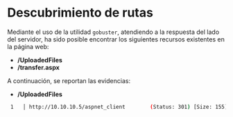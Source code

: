 # Descubrimiento de rutas

Mediante el uso de la utilidad `gobuster`, atendiendo a la respuesta del lado del servidor, ha sido posible encontrar los siguientes recursos existentes en la página web:

* **/UploadedFiles**
* **/transfer.aspx**

A continuación, se reportan las evidencias:

* **/UploadedFiles**

```bash
 1   │ http://10.10.10.5/aspnet_client        (Status: 301) [Size: 155] [--> http://10.10.10.5/aspnet_client/]

```
